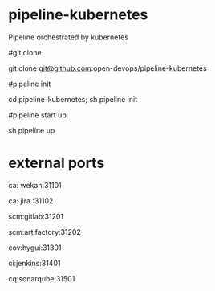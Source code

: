 # pipeline-kubernetes
Pipeline orchestrated by kubernetes

#git clone

git clone git@github.com:open-devops/pipeline-kubernetes

#pipeline init

cd pipeline-kubernetes; sh pipeline init

#pipeline start up

sh pipeline up

# external ports
ca: wekan:31101

ca: jira :31102

scm:gitlab:31201

scm:artifactory:31202

cov:hygui:31301

ci:jenkins:31401

cq:sonarqube:31501
